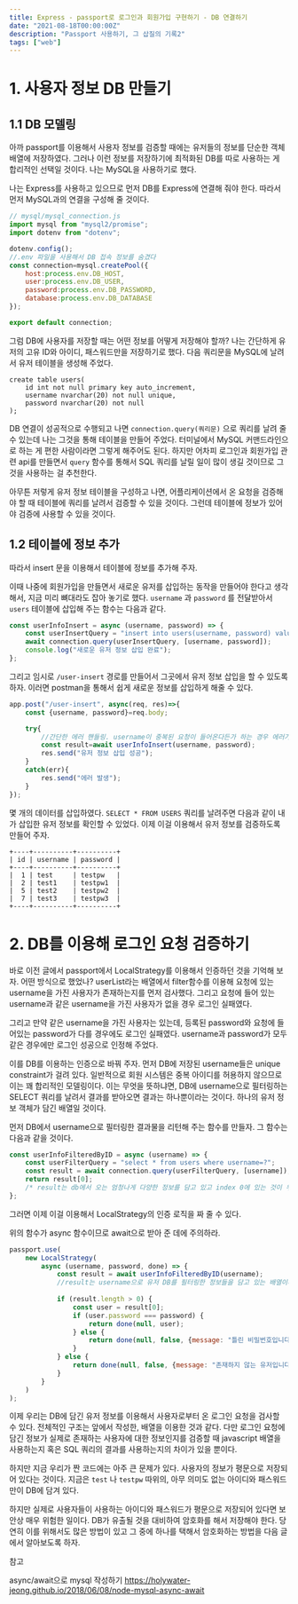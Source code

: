 ```yaml
---
title: Express - passport로 로그인과 회원가입 구현하기 - DB 연결하기
date: "2021-08-18T00:00:00Z"
description: "Passport 사용하기, 그 삽질의 기록2"
tags: ["web"]
---
```


# 1. 사용자 정보 DB 만들기

## 1.1 DB 모델링

아까 passport를 이용해서 사용자 정보를 검증할 때에는 유저들의 정보를 단순한 객체 배열에 저장하였다. 그러나 이런 정보를 저장하기에 최적화된 DB를 따로 사용하는 게 합리적인 선택일 것이다. 나는 MySQL을 사용하기로 했다.

나는 Express를 사용하고 있으므로 먼저 DB를 Express에 연결해 줘야 한다. 따라서 먼저 MySQL과의 연결을 구성해 줄 것이다.

```javascript
// mysql/mysql_connection.js
import mysql from "mysql2/promise";
import dotenv from "dotenv";

dotenv.config();
//.env 파일을 사용해서 DB 접속 정보를 숨겼다
const connection=mysql.createPool({
    host:process.env.DB_HOST,
    user:process.env.DB_USER,
    password:process.env.DB_PASSWORD,
    database:process.env.DB_DATABASE
});

export default connection;
```

그럼 DB에 사용자를 저장할 때는 어떤 정보를 어떻게 저장해야 할까? 나는 간단하게 유저의 고유 ID와 아이디, 패스워드만을 저장하기로 했다. 다음 쿼리문을 MySQL에 날려서 유저 테이블을 생성해 주었다.

```mysql
create table users(
    id int not null primary key auto_increment,
    username nvarchar(20) not null unique,
    password nvarchar(20) not null
);
```

DB 연결이 성공적으로 수행되고 나면 `connection.query(쿼리문)` 으로 쿼리를 날려 줄 수 있는데 나는 그것을 통해 테이블을 만들어 주었다. 터미널에서 MySQL 커맨드라인으로 하는 게 편한 사람이라면 그렇게 해주어도 된다. 하지만 어차피 로그인과 회원가입 관련 api를 만들면서 `query` 함수를 통해서 SQL 쿼리를 날릴 일이 많이 생길 것이므로 그것을 사용하는 걸 추천한다.

아무튼 저렇게 유저 정보 테이블을 구성하고 나면, 어플리케이션에서 온 요청을 검증해야 할 때 테이블에 쿼리를 날려서 검증할 수 있을 것이다. 그런데 테이블에 정보가 있어야 검증에 사용할 수 있을 것이다. 

## 1.2 테이블에 정보 추가

따라서 insert 문을 이용해서 테이블에 정보를 추가해 주자.

이때 나중에 회원가입을 만들면서 새로운 유저를 삽입하는 동작을 만들어야 한다고 생각해서, 지금 미리 뼈대라도 잡아 놓기로 했다. `username` 과 `password` 를 전달받아서 `users` 테이블에 삽입해 주는 함수는 다음과 같다.

```javascript
const userInfoInsert = async (username, password) => {
    const userInsertQuery = "insert into users(username, password) values(?,?)";
    await connection.query(userInsertQuery, [username, password]);
    console.log("새로운 유저 정보 삽입 완료");
};
```

그리고 임시로 `/user-insert` 경로를 만들어서 그곳에서 유저 정보 삽입을 할 수 있도록 하자. 이러면 postman을 통해서 쉽게 새로운 정보를 삽입하게 해줄 수 있다.

```javascript
app.post("/user-insert", async(req, res)=>{
    const {username, password}=req.body;

    try{
        //간단한 에러 핸들링. username이 중복된 요청이 들어온다든가 하는 경우 에러가 발생함
        const result=await userInfoInsert(username, password);
        res.send("유저 정보 삽입 성공");
    }
    catch(err){
        res.send("에러 발생");
    }
});
```

몇 개의 데이터를 삽입하였다. `SELECT * FROM USERS` 쿼리를 날려주면 다음과 같이 내가 삽입한 유저 정보를 확인할 수 있었다. 이제 이걸 이용해서 유저 정보를 검증하도록 만들어 주자.

```
+----+----------+----------+
| id | username | password |
+----+----------+----------+
|  1 | test     | testpw   |
|  2 | test1    | testpw1  |
|  5 | test2    | testpw2  |
|  7 | test3    | testpw3  |
+----+----------+----------+
```

# 2. DB를 이용해 로그인 요청 검증하기

바로 이전 글에서 passport에서 LocalStrategy를 이용해서 인증하던 것을 기억해 보자. 어떤 방식으로 했었나? userList라는 배열에서 filter함수를 이용해 요청에 있는 username을 가진 사용자가 존재하는지를 먼저 검사했다. 그리고 요청에 들어 있는 username과 같은 username을 가진 사용자가 없을 경우 로그인 실패였다.

그리고 만약 같은 username을 가진 사용자는 있는데, 등록된 password와 요청에 들어있는 password가 다를 경우에도 로그인 실패였다. username과 password가 모두 같은 경우에만 로그인 성공으로 인정해 주었다.

이를 DB를 이용하는 인증으로 바꿔 주자. 먼저 DB에 저장된 username들은 unique constraint가 걸려 있다. 일반적으로 회원 시스템은 중복 아이디를 허용하지 않으므로 이는 꽤 합리적인 모델링이다. 이는 무엇을 뜻하냐면, DB에 username으로 필터링하는 SELECT 쿼리를 날려서 결과를 받아오면 결과는 하나뿐이라는 것이다. 하나의 유저 정보 객체가 담긴 배열일 것이다.

먼저 DB에서 username으로 필터링한 결과물을 리턴해 주는 함수를 만들자. 그 함수는 다음과 같을 것이다. 

```javascript
const userInfoFilteredByID = async (username) => {
    const userFilterQuery = "select * from users where username=?";
    const result = await connection.query(userFilterQuery, [username]);
    return result[0];
    /* result는 db에서 오는 엄청나게 다양한 정보를 담고 있고 index 0에 있는 것이 우리가 원하는 필터링을 한 유저 정보의 배열이다. 단 async 함수이므로 리턴값은 promise 객체에 감싸인 배열이고 이를 받아 줄 때는 await으로 받아 줘야 한다. */
};
```

그러면 이제 이걸 이용해서 LocalStrategy의 인증 로직을 짜 줄 수 있다.

위의 함수가 async 함수이므로 await으로 받아 준 데에 주의하라.

```javascript
passport.use(
    new LocalStrategy(
        async (username, password, done) => {
            const result = await userInfoFilteredByID(username);
			//result는 username으로 유저 DB를 필터링한 정보들을 담고 있는 배열이다
            
            if (result.length > 0) {
                const user = result[0];
                if (user.password === password) {
                    return done(null, user);
                } else {
                    return done(null, false, {message: "틀린 비밀번호입니다"});
                }
            } else {
                return done(null, false, {message: "존재하지 않는 유저입니다"});
            }
        }
    )
);
```

이제 우리는 DB에 담긴 유저 정보를 이용해서 사용자로부터 온 로그인 요청을 검사할 수 있다. 전체적인 구조는 앞에서 작성한, 배열을 이용한 것과 같다. 다만 로그인 요청에 담긴 정보가 실제로 존재하는 사용자에 대한 정보인지를 검증할 때 javascript 배열을 사용하는지 혹은 SQL 쿼리의 결과를 사용하는지의 차이가 있을 뿐이다.



하지만 지금 우리가 짠 코드에는 아주 큰 문제가 있다. 사용자의 정보가 평문으로 저장되어 있다는 것이다. 지금은 `test` 나 `testpw` 따위의, 아무 의미도 없는 아이디와 패스워드만이 DB에 담겨 있다. 

하지만 실제로 사용자들이 사용하는 아이디와 패스워드가 평문으로 저장되어 있다면 보안상 매우 위험한 일이다. DB가 유출될 것을 대비하여 암호화를 해서 저장해야 한다. 당연히 이를 위해서도 많은 방법이 있고 그 중에 하나를 택해서 암호화하는 방법을 다음 글에서 알아보도록 하자.



참고

async/await으로 mysql 작성하기 https://holywater-jeong.github.io/2018/06/08/node-mysql-async-await